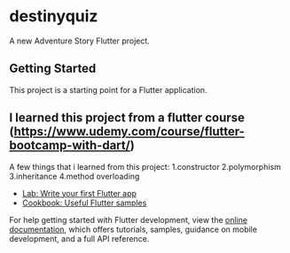 # destinyquiz

A new Adventure Story Flutter project.

## Getting Started

This project is a starting point for a Flutter application.
## I learned this project from a flutter course (https://www.udemy.com/course/flutter-bootcamp-with-dart/) 
A few things that i learned from this project:
  1.constructor
  2.polymorphism
  3.inheritance
  4.method overloading

- [Lab: Write your first Flutter app](https://docs.flutter.dev/get-started/codelab)
- [Cookbook: Useful Flutter samples](https://docs.flutter.dev/cookbook)

For help getting started with Flutter development, view the
[online documentation](https://docs.flutter.dev/), which offers tutorials,
samples, guidance on mobile development, and a full API reference.
